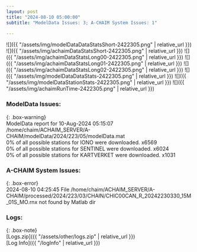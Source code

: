 ```yaml
---
layout: post
title: "2024-08-10 05:00:00"
subtitle: "ModelData Issues: 3; A-CHAIM System Issues: 1"

---
```


![]({{ "/assets/img/modelDataDataStatsShort-2422305.png" | relative_url }})
![]({{ "/assets/img/achaimDataStatsShort-2422305.png" | relative_url }})
![]({{ "/assets/img/achaimDataStatsLong00-2422305.png" | relative_url }})
![]({{ "/assets/img/achaimDataStatsLong01-2422305.png" | relative_url }})
![]({{ "/assets/img/achaimDataStatsLong02-2422305.png" | relative_url }})
![]({{ "/assets/img/modelDataDataStats-2422305.png" | relative_url }})
![]({{ "/assets/img/modelDataStationStats-2422305.png" | relative_url }})
![]({{ "/assets/img/achaimRunTime-2422305.png" | relative_url }})


### ModelData Issues:  
  
{: .box-warning}  
 ModelData report for 10-Aug-2024 05:15:07   
 /home/chaim/ACHAIM_SERVER/A-CHAIM/modelData/2024/223/05/modelData.mat   
 0% of all possible stations for IONO were downloaded. x6569   
 0% of all possible stations for SENTINEL were downloaded. x6024   
 0% of all possible stations for KARTVERKET were downloaded. x1031   
  
### A-CHAIM System Issues:  
  
{: .box-error}  
2024-08-10 04:25:45 File /home/chaim/ACHAIM_SERVER/A-CHAIM/processed/2024/223/03/CHAIN/CHIC00CAN_R_20242230330_15M_01S_MO.rnx not found by Matlab dir  

### Logs:  
  
{: .box-note}  
[Logs.zip]({{ "/assets/other/logs.zip" | relative_url }})  
[Log Info]({{ "/logInfo" | relative_url }})  

